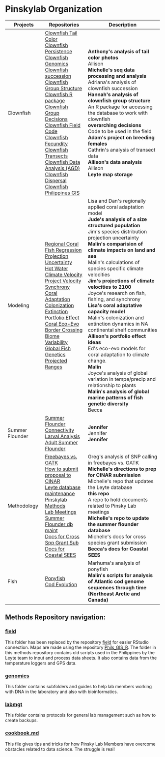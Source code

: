 # Pinskylab Organization

Projects |  Repositories | Description
---|---------------------------|--------------------------------------------------
Clownfish | [Clownfish Tail Color](https://github.com/pinskylab/Clown_Fish_Tail_Color_Darrow)<br>[Clownfish Persistence](https://github.com/pinskylab/Clownfish_persistence)<br>[Clownfish Genomics](https://github.com/pinskylab/genomics)<br>[Clownfish succession](https://github.com/pinskylab/adriana)<br>[Clownfish Group Structure](https://github.com/pinskylab/Clownfish_group_structure)<br>[Clownfish R package](https://github.com/pinskylab/clownfish)<br>[Clownfish Group Decisions](https://github.com/pinskylab/clownfish_group_decisions)<br>[Clownfish Field Code](https://github.com/pinskylab/field)<br> [Clownfish Fecundity](https://github.com/pinskylab/YawdoszynClownfishFecundity)<br>[Clownfish Transects](https://github.com/pinskylab/clownfishTransect)<br>[Clownfish Data Analysis (AGD)](https://github.com/pinskylab/Clownfish_data_analysis)<br>[Clownfish Dispersal](https://github.com/pinskylab/Dispersal)<br>[Clownfish Philippines GIS](https://github.com/pinskylab/Phils_GIS_R) | **Anthony's analysis of tail color photos** <br>Allison<br> **Michelle's seq data processing and analysis** <br> Adriana's analysis of clownfish succession<br> **Hannah's analysis of clownfish group structure** <br> An R package for accessing the database to work with clownfish <br> **overarching decisions** <br> Code to be used in the field <br> **Adam's project on breeding females** <br> Cathrin's analysis of transect data <br> **Allison's data analysis** <br> Allison<br> **Leyte map storage**
Modeling | [Regional Coral](https://github.com/pinskylab/Regional_Coral)<br>[Fish Regression](https://github.com/pinskylab/Fish_regression_ABC)<br>[Projection Uncertainty](https://github.com/pinskylab/project_uncertainty)<br>[Hot Water](https://github.com/pinskylab/hotWater)<br>[Climate Velocity](https://github.com/pinskylab/speciesClimateVelocity)<br>[Project Velocity](https://github.com/pinskylab/project_velocity)<br> [Synchrony](https://github.com/pinskylab/cnhFishSynchrony)<br>[Coral Adaptation](https://github.com/pinskylab/coral-adaptation)<br>[Colonization Extinction](https://github.com/pinskylab/colonizationExtinction)<br>[Portfolio Effect](https://github.com/pinskylab/Portfolio-Effect)<br>[Coral Eco-Evo](https://github.com/pinskylab/ecoevo_coral)<br> [Border Crossing](https://github.com/pinskylab/borderCrossing)<br> [Biome Variability](https://github.com/pinskylab/biomeVariability)<br>[Global Fish Genetics](https://github.com/pinskylab/globalFishGenetics)<br>[Projected Ranges](https://github.com/pinskylab/proj_ranges) |  Lisa and Dan's regionally applied coral adaptation model <br> **Jude's analysis of a size structured population** <br> Jim's species distribution projection uncertainty <br> **Malin's comparision of climate impacts on land and sea** <br> Malin's calculations of species specific climate velocities <br> **Jim's projections of climate velocities to 2100** <br> Joyce's research on fish, fishing, and synchrony <br> **Lisa's coral adaptative capacity model** <br> Malin's colonization and extinction dynamics in NA continental shelf communities <br> **Allison's portfolio effect ideas** <br> Ed's eco-evo models for coral adaptation to climate change. <br> **Malin** <br> Joyce's analysis of global variation in tempe/precip and relationship to plants<br> **Malin's analysis of global marine patterns of fish genetic diversity** <br> Becca
Summer Flounder | [Summer Flounder Connectivity](https://github.com/pinskylab/PADEconnectivity)<br>[Larval Analysis](https://github.com/pinskylab/NJNC-Larval-Analysis)<br>[Adult Summer Flounder](https://github.com/pinskylab/adultPADE) | **Jennifer** <br> Jennifer <br> **Jennifer**
Methodology | [Freebayes vs. GATK](https://github.com/pinskylab/gatk-v-free)<br>[How to submit proposal to CINAR](https://github.com/pinskylab/CINAR)<br>[Leyte database maintenance](https://github.com/pinskylab/leyteBuildDB)<br>[Pinskylab Methods](https://github.com/pinskylab/pinskylab_methods)<br>[Lab Meetings](https://github.com/pinskylab/Lab_meetings)<br>[Summer Flounder db maint](https://github.com/pinskylab/pade)<br>[Docs for Cross Spp Grant Sub](https://github.com/pinskylab/cross_spp_quote)<br> [Docs for Coastal SEES](https://github.com/pinskylab/coastalsees) | Greg's analysis of SNP calling in freebayes vs. GATK <br> **Michelle's directions to prep for CINAR submission** <br> Michelle's repo that updates the Leyte database <br> **this repo** <br> A repo to hold documents related to Pinsky Lab meetings <br> **Michelle's repo to update the summer flounder database** <br> Michelle's docs for cross species grant submission <br> **Becca's docs for Coastal SEES**
Fish | [Ponyfish](https://github.com/pinskylab/zaman_ponyfish)<br>[Cod Evolution](https://github.com/pinskylab/codEvol)  |  Marhuma's analysis of ponyfish <br> **Malin's scripts for analysis of Atlantic cod genome sequences through time (Northeast Arctic and Canada)**

## Methods Repository navigation:

### [field](https://github.com/pinskylab/field)    

This folder has been replaced by the repository [field](https://github.com/pinskylab/field) for easier RStudio connection.  Maps are made using the repository [Phils_GIS_R](https://github.com/pinskylab/Phils_GIS_R).  The folder in this methods repository contains old scripts used in the Philippines by the Leyte team to input and process data sheets.  It also contains data from the temperature loggers and GPS data.

### [genomics](https://github.com/pinskylab/pinskylab_methods/tree/master/genomics)  

This folder contains subfolders and guides to help lab members working with DNA in the laboratory and also with bioinformatics.

### [labmgt](https://github.com/pinskylab/pinskylab_methods/tree/master/labmgt)    

This folder contains protocols for general lab management such as how to create backups.

### [cookbook.md](https://github.com/pinskylab/pinskylab_methods/blob/master/cookbook.md)  

This file gives tips and tricks for how Pinsky Lab Members have overcome obstacles related to data science.  The struggle is real!
